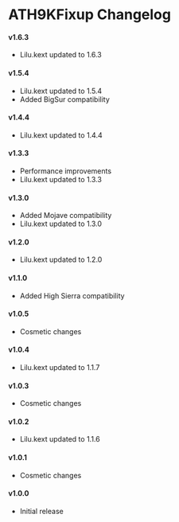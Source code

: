 ATH9KFixup Changelog
====================

#### v1.6.3
- Lilu.kext updated to 1.6.3

#### v1.5.4
- Lilu.kext updated to 1.5.4
- Added BigSur compatibility

#### v1.4.4
- Lilu.kext updated to 1.4.4

#### v1.3.3
- Performance improvements
- Lilu.kext updated to 1.3.3

#### v1.3.0
- Added Mojave compatibility
- Lilu.kext updated to 1.3.0

#### v1.2.0
- Lilu.kext updated to 1.2.0

#### v1.1.0
- Added High Sierra compatibility

#### v1.0.5
- Cosmetic changes

#### v1.0.4
- Lilu.kext updated to 1.1.7

#### v1.0.3
- Cosmetic changes

#### v1.0.2
- Lilu.kext updated to 1.1.6

#### v1.0.1
- Cosmetic changes

#### v1.0.0
- Initial release
